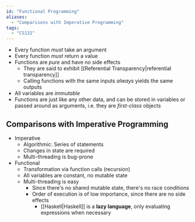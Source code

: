 ```yaml
---
id: "Functional Programming"
aliases:
  - "Comparisons with Imperative Programming"
tags:
  - "CS131"
---
```


- Every function _must_ take an argument
- Every function _must_ return a value
- Functions are _pure_ and have no side effects
  - They are said to exhibit
    [[Referential Transparency|referential transparency]]
  - Calling functions with the same inputs _always_ yields the same outputs
- All variables are _immutable_
- Functions are just like any other data, and can be stored in variables or
  passed around as arguments, i.e. they are _first-class_ objects

## Comparisons with Imperative Programming

- Imperative
  - Algorithmic: Series of statements
  - Changes in state are required
  - Multi-threading is bug-prone
- Functional
  - Transformation via function calls (recursion)
  - All variables are constant, no mutable state
  - Multi-threading is easy
    - Since there's no shared mutable state, there's no race conditions
    - Order of execution is of low importance, since there are no side effects
      - [[Haskell|Haskell]] is a **lazy language**, only evaluating expressions
        when necessary
